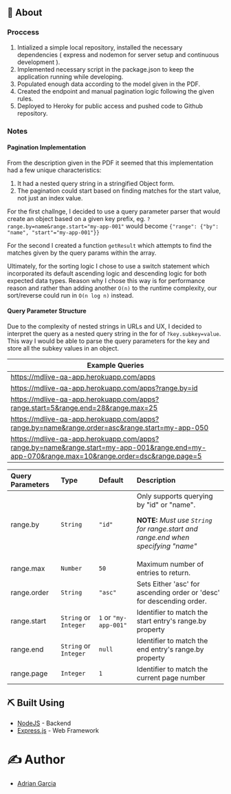 ## 📙 About <a name = "about"></a>

### Proccess

1. Intialized a simple local repository, installed the necessary dependencies ( express and nodemon for server setup and continuous development ).
2. Implemented necessary script in the package.json to keep the application running while developing.
3. Populated enough data according to the model given in the PDF.
4. Created the endpoint and manual pagination logic following the given rules.
5. Deployed to Heroky for public access and pushed code to Github repository.

### Notes

#### Pagination Implementation

From the description given in the PDF it seemed that this implementation had a few unique characteristics:

1. It had a nested query string in a stringified Object form.
1. The pagination could start based on finding matches for the start value, not just an index value.

For the first challnge, I decided to use a query parameter parser that would create an object based on a given key prefix, eg. `?range.by=name&range.start="my-app-001"` would become `{"range": {"by": "name", "start"="my-app-001"}}`

For the second I created a function `getResult` which attempts to find the matches given by the query params within the array.

Ultimately, for the sorting logic I chose to use a switch statement which incorporated its default ascending logic and descending logic for both expected data types. Reason why I chose this way is for performance reason and rather than adding another `O(n)` to the runtime complexity, our sort/reverse could run in `O(n log n)` instead.

#### Query Parameter Structure

Due to the complexity of nested strings in URLs and UX, I decided to interpret the query as a nested query string in the for of `?key.subkey=value`.
This way I would be able to parse the query parameters for the key and store all the subkey values in an object.

| Example Queries                                                                                                     |
| ------------------------------------------------------------------------------------------------------------------- |
| https://mdlive-qa-app.herokuapp.com/apps                                                                            |
| https://mdlive-qa-app.herokuapp.com/apps?range.by=id                                                                |
| https://mdlive-qa-app.herokuapp.com/apps?range.start=5&range.end=28&range.max=25                                    |
| https://mdlive-qa-app.herokuapp.com/apps?range.by=name&range.order=asc&range.start=my-app-050                       |
| https://mdlive-qa-app.herokuapp.com/apps?range.by=name&range.start=my-app-001&range.end=my-app-070&range.max=10&range.order=dsc&range.page=5|

| Query Parameters | Type                  | Default                | Description                                                                                                                          |
| :--------------- | :-------------------- | :--------------------- | :----------------------------------------------------------------------------------------------------------------------------------- |
| range<i></i>.by  | `String`              | `"id"`                 | Only supports querying by "id" or "name". <p> **NOTE:** _Must use `String` for range.start and range.end when specifying "name"_</p> |
| range.max        | `Number`              | `50`                   | Maximum number of entries to return.                                                                                                 |
| range.order      | `String`              | `"asc"`                | Sets Either 'asc' for ascending order or 'desc' for descending order.                                                                |
| range.start      | `String` or `Integer` | `1` or `"my-app-001"` | Identifier to match the start entry's range<i></i>.by property                                                                       |
| range.end        | `String` or `Integer` | `null`                 | Identifier to match the end entry's range<i></i>.by property                                                                         |
| range.page       | `Integer`             | `1`                    | Identifier to match the current page number                                                                                          |

## ⛏️ Built Using <a name = "built_using"></a>

- [NodeJS](https://nodejs.org/) - Backend
- [Express.js](https://expressjs.com/) - Web Framework

# ✍️ Author <a name = "author"></a>

- [Adrian Garcia](https://github.com/gadrian99)

